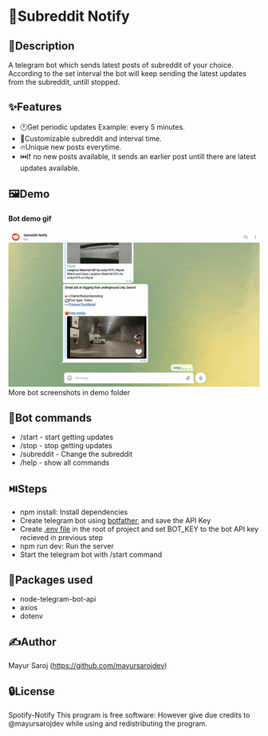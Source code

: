 # 🔔Subreddit Notify

## 📰Description

A telegram bot which sends latest posts of subreddit of your choice. According to the set interval the bot will keep sending the latest updates from the subreddit, untill stopped.

## ✨Features

- 🕐Get periodic updates Example: every 5 minutes.
- 💁Customizable subreddit and interval time.
- 🔥Unique new posts everytime.
- ⏮️If no new posts available, it sends an earlier post untill there are latest updates available.

## 🖼️Demo

#### Bot demo gif
![Bot Demo](demo/demo.gif)
More bot screenshots in demo folder

## 🤖Bot commands

- /start - start getting updates
- /stop - stop getting updates
- /subreddit - Change the subreddit
- /help - show all commands

## ⏯️Steps

- npm install: Install dependencies
- Create telegram bot using [botfather](https://www.siteguarding.com/en/how-to-get-telegram-bot-api-token), and save the API Key
- Create [.env file](https://www.freecodecamp.org/news/how-to-use-node-environment-variables-with-a-dotenv-file-for-node-js-and-npm/) in the root of project and set BOT_KEY to the bot API key recieved in previous step
- npm run dev: Run the server
- Start the telegram bot with /start command

## 👜Packages used

- node-telegram-bot-api
- axios
- dotenv

## ✍️Author

Mayur Saroj (https://github.com/mayursarojdev)

## 🔒License

Spotify-Notify
This program is free software: However give due credits to @mayursarojdev while using and redistributing the program.
